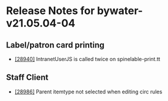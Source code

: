 
# Release Notes for bywater-v21.05.04-04

## Label/patron card printing

- [[28940]](http://bugs.koha-community.org/bugzilla3/show_bug.cgi?id=28940) IntranetUserJS is called twice on spinelable-print.tt

## Staff Client

- [[28986]](http://bugs.koha-community.org/bugzilla3/show_bug.cgi?id=28986) Parent itemtype not selected when editing circ rules


